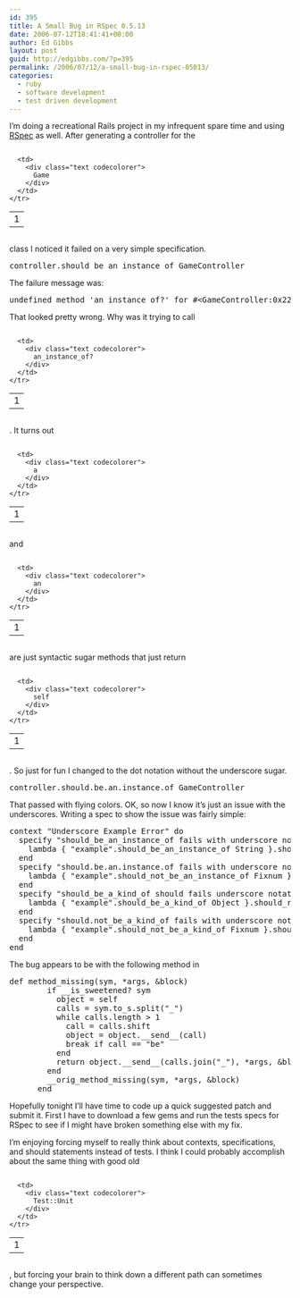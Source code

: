 ```yaml
---
id: 395
title: A Small Bug in RSpec 0.5.13
date: 2006-07-12T18:41:41+00:00
author: Ed Gibbs
layout: post
guid: http://edgibbs.com/?p=395
permalink: /2006/07/12/a-small-bug-in-rspec-05013/
categories:
  - ruby
  - software development
  - test driven development
---
```

I&#8217;m doing a recreational Rails project in my infrequent spare time and using <a href="http://rspec.rubyforge.org/">RSpec</a> as well. After generating a controller for the

<div class="codecolorer-container text vibrant overflow-off" style="overflow:auto;white-space:nowrap;">
  <table cellspacing="0" cellpadding="0">
    <tr>
      <td class="line-numbers">
        <div>
          1<br />
        </div>
      </td>
      
      <td>
        <div class="text codecolorer">
          Game
        </div>
      </td>
    </tr>
  </table>
</div>

class I noticed it failed on a very simple specification.

<pre>controller.should_be_an_instance_of GameController</pre>

The failure message was:

<pre>undefined method 'an_instance_of?' for #&lt;GameController:0x222df78&gt;</pre>

That looked pretty wrong. Why was it trying to call

<div class="codecolorer-container text vibrant overflow-off" style="overflow:auto;white-space:nowrap;">
  <table cellspacing="0" cellpadding="0">
    <tr>
      <td class="line-numbers">
        <div>
          1<br />
        </div>
      </td>
      
      <td>
        <div class="text codecolorer">
          an_instance_of?
        </div>
      </td>
    </tr>
  </table>
</div>

. It turns out

<div class="codecolorer-container text vibrant overflow-off" style="overflow:auto;white-space:nowrap;">
  <table cellspacing="0" cellpadding="0">
    <tr>
      <td class="line-numbers">
        <div>
          1<br />
        </div>
      </td>
      
      <td>
        <div class="text codecolorer">
          a
        </div>
      </td>
    </tr>
  </table>
</div>

and

<div class="codecolorer-container text vibrant overflow-off" style="overflow:auto;white-space:nowrap;">
  <table cellspacing="0" cellpadding="0">
    <tr>
      <td class="line-numbers">
        <div>
          1<br />
        </div>
      </td>
      
      <td>
        <div class="text codecolorer">
          an
        </div>
      </td>
    </tr>
  </table>
</div>

are just syntactic sugar methods that just return

<div class="codecolorer-container text vibrant overflow-off" style="overflow:auto;white-space:nowrap;">
  <table cellspacing="0" cellpadding="0">
    <tr>
      <td class="line-numbers">
        <div>
          1<br />
        </div>
      </td>
      
      <td>
        <div class="text codecolorer">
          self
        </div>
      </td>
    </tr>
  </table>
</div>

. So just for fun I changed to the dot notation without the underscore sugar.

<pre>controller.should.be.an.instance.of GameController</pre>

That passed with flying colors. OK, so now I know it&#8217;s just an issue with the underscores. Writing a spec to show the issue was fairly simple:

<pre>context "Underscore Example Error" do
  specify "should_be_an_instance_of fails with underscore notation" do
    lambda { "example".should_be_an_instance_of String }.should_raise NoMethodError
  end
  specify "should.be.an.instance.of fails with underscore notation" do
    lambda { "example".should_not_be_an_instance_of Fixnum }.should_raise NoMethodError
  end
  specify "should_be_a_kind_of should fails underscore notation" do
    lambda { "example".should_be_a_kind_of Object }.should_raise NoMethodError
  end
  specify "should.not_be_a_kind_of fails with underscore notation" do
    lambda { "example".should_not_be_a_kind_of Fixnum }.should_raise NoMethodError
  end   
end
</pre>

The bug appears to be with the following method in 

<pre>def method_missing(sym, *args, &block)
        if __is_sweetened? sym
          object = self
          calls = sym.to_s.split("_")
          while calls.length > 1
            call = calls.shift
            object = object.__send__(call)
            break if call == "be"
          end
          return object.__send__(calls.join("_"), *args, &block)
        end
        __orig_method_missing(sym, *args, &block)
      end
</pre>

Hopefully tonight I&#8217;ll have time to code up a quick suggested patch and submit it. First I have to download a few gems and run the tests specs for RSpec to see if I might have broken something else with my fix.

I&#8217;m enjoying forcing myself to really think about contexts, specifications, and should statements instead of tests. I think I could probably accomplish about the same thing with good old

<div class="codecolorer-container text vibrant overflow-off" style="overflow:auto;white-space:nowrap;">
  <table cellspacing="0" cellpadding="0">
    <tr>
      <td class="line-numbers">
        <div>
          1<br />
        </div>
      </td>
      
      <td>
        <div class="text codecolorer">
          Test::Unit
        </div>
      </td>
    </tr>
  </table>
</div>

, but forcing your brain to think down a different path can sometimes change your perspective.